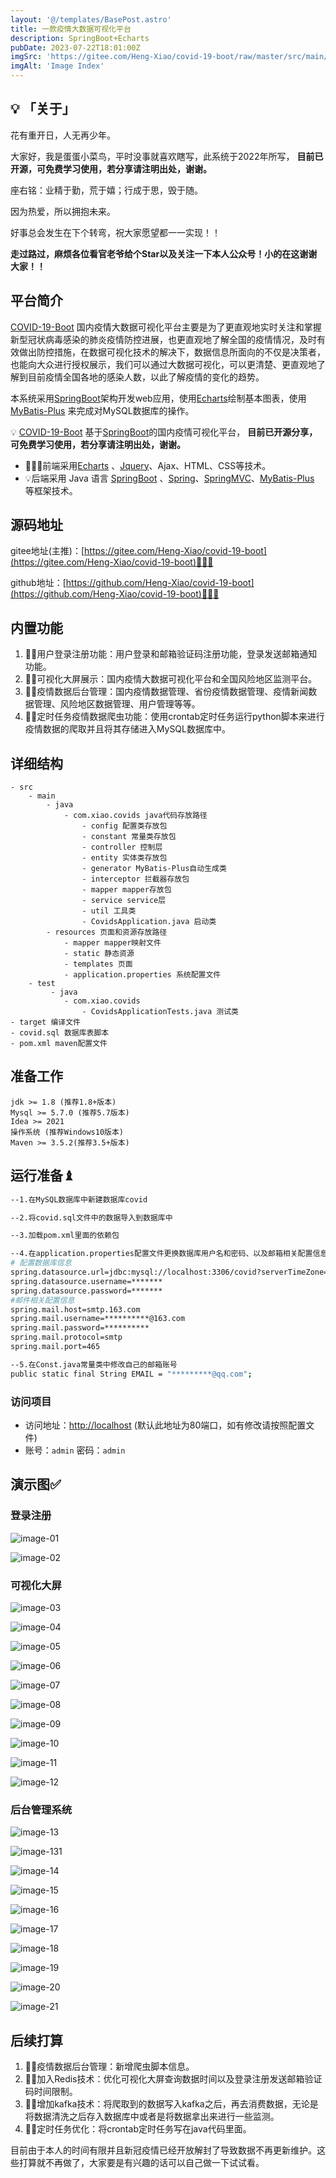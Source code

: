 ```yaml
---
layout: '@/templates/BasePost.astro'
title: 一款疫情大数据可视化平台
description: SpringBoot+Echarts
pubDate: 2023-07-22T18:01:00Z
imgSrc: 'https://gitee.com/Heng-Xiao/covid-19-boot/raw/master/src/main/resources/static/readmeimg/1.png'
imgAlt: 'Image Index'
---
```


<meta name="referrer" content="no-referrer" />


## 💡 **「关于」**

花有重开日，人无再少年。

大家好，我是蛋蛋小菜鸟，平时没事就喜欢瞎写，此系统于2022年所写， **目前已开源，可免费学习使用，若分享请注明出处，谢谢。**

座右铭：业精于勤，荒于嬉；行成于思，毁于随。

因为热爱，所以拥抱未来。

好事总会发生在下个转弯，祝大家愿望都一一实现！！

**走过路过，麻烦各位看官老爷给个Star以及关注一下本人公众号！小的在这谢谢大家！！**

## 平台简介

[COVID-19-Boot](https://gitee.com/Heng-Xiao/covid-19-boot) 国内疫情大数据可视化平台主要是为了更直观地实时关注和掌握新型冠状病毒感染的肺炎疫情防控进展，也更直观地了解全国的疫情情况，及时有效做出防控措施，在数据可视化技术的解决下，数据信息所面向的不仅是决策者，也能向大众进行授权展示，我们可以通过大数据可视化，可以更清楚、更直观地了解到目前疫情全国各地的感染人数，以此了解疫情的变化的趋势。

本系统采用[SpringBoot](https://spring.io/projects/spring-boot)架构开发web应用，使用[Echarts](https://echarts.apache.org/zh/index.html)绘制基本图表，使用[MyBatis-Plus](https://mybatis.org/mybatis-3/zh/getting-started.html) 来完成对MySQL数据库的操作。

💡 [COVID-19-Boot](https://gitee.com/Heng-Xiao/covid-19-boot) 基于[SpringBoot](https://spring.io/projects/spring-boot)的国内疫情可视化平台， **目前已开源分享，可免费学习使用，若分享请注明出处，谢谢。**



* 🧑‍🤝‍🧑前端采用[Echarts](https://echarts.apache.org/zh/index.html) 、[Jquery](https://jquery.com/)、Ajax、HTML、CSS等技术。
* 💡后端采用 Java 语言 [SpringBoot](https://spring.io/projects/spring-boot) 、[Spring](https://spring.io/projects/spring-framework)、[SpringMVC](https://docs.spring.io/spring-framework/docs/current/reference/html/web.html#mvc)、[MyBatis-Plus](https://mybatis.org/mybatis-3/zh/getting-started.html) 等框架技术。




## 源码地址

gitee地址(主推)：[https://gitee.com/Heng-Xiao/covid-19-boot](https://gitee.com/Heng-Xiao/covid-19-boot)👩‍👦‍👦

github地址：[https://github.com/Heng-Xiao/covid-19-boot](https://github.com/Heng-Xiao/covid-19-boot)👩‍👦‍👦



## 内置功能

1.  👨‍⚕️用户登录注册功能：用户登录和邮箱验证码注册功能，登录发送邮箱通知功能。
2.  👨‍🎓可视化大屏展示：国内疫情大数据可视化平台和全国风险地区监测平台。
3.  👨‍🎓疫情数据后台管理：国内疫情数据管理、省份疫情数据管理、疫情新闻数据管理、风险地区数据管理、用户管理等等。
4.  👨‍⚕️定时任务疫情数据爬虫功能：使用crontab定时任务运行python脚本来进行疫情数据的爬取并且将其存储进入MySQL数据库中。


## 详细结构

```
- src
    - main
        - java
            - com.xiao.covids java代码存放路径
                - config 配置类存放包
                - constant 常量类存放包
                - controller 控制层
                - entity 实体类存放包
                - generator MyBatis-Plus自动生成类
                - interceptor 拦截器存放包
                - mapper mapper存放包
                - service service层
                - util 工具类
                - CovidsApplication.java 启动类
        - resources 页面和资源存放路径
            - mapper mapper映射文件
            - static 静态资源
            - templates 页面
            - application.properties 系统配置文件
    - test
         - java
            - com.xiao.covids
                - CovidsApplicationTests.java 测试类
- target 编译文件
- covid.sql 数据库表脚本
- pom.xml maven配置文件
```



## 准备工作
~~~
jdk >= 1.8 (推荐1.8+版本)
Mysql >= 5.7.0 (推荐5.7版本)
Idea >= 2021
操作系统 (推荐Windows10版本)
Maven >= 3.5.2(推荐3.5+版本)
~~~

## 运行准备♝

```bash
--1.在MySQL数据库中新建数据库covid

--2.将covid.sql文件中的数据导入到数据库中

--3.加载pom.xml里面的依赖包

--4.在application.properties配置文件更换数据库用户名和密码、以及邮箱相关配置信息
# 配置数据库信息
spring.datasource.url=jdbc:mysql://localhost:3306/covid?serverTimeZone=Shanghai&?useUnicode=true&characterEncoding=utf8&useSSL=false
spring.datasource.username=*******
spring.datasource.password=*******
#邮件相关配置信息
spring.mail.host=smtp.163.com
spring.mail.username=**********@163.com
spring.mail.password=**********
spring.mail.protocol=smtp
spring.mail.port=465

--5.在Const.java常量类中修改自己的邮箱账号
public static final String EMAIL = "*********@qq.com";
```


### 访问项目

- 访问地址：[http://localhost](http://localhost) (默认此地址为80端口，如有修改请按照配置文件)
- 账号：`admin` 密码：`admin`



## 演示图✅

### 登录注册

![image-01](https://gitee.com/Heng-Xiao/covid-19-boot/raw/master/src/main/resources/static/readmeimg/1.png)

![image-02](https://gitee.com/Heng-Xiao/covid-19-boot/raw/master/src/main/resources/static/readmeimg/2.png)

### 可视化大屏

![image-03](https://gitee.com/Heng-Xiao/covid-19-boot/raw/master/src/main/resources/static/readmeimg/3.jpg)

![image-04](https://gitee.com/Heng-Xiao/covid-19-boot/raw/master/src/main/resources/static/readmeimg/4.jpg)

![image-05](https://gitee.com/Heng-Xiao/covid-19-boot/raw/master/src/main/resources/static/readmeimg/5.jpg)

![image-06](https://gitee.com/Heng-Xiao/covid-19-boot/raw/master/src/main/resources/static/readmeimg/6.jpg)

![image-07](https://gitee.com/Heng-Xiao/covid-19-boot/raw/master/src/main/resources/static/readmeimg/7.jpg)

![image-08](https://gitee.com/Heng-Xiao/covid-19-boot/raw/master/src/main/resources/static/readmeimg/8.jpg)

![image-09](https://gitee.com/Heng-Xiao/covid-19-boot/raw/master/src/main/resources/static/readmeimg/9.jpg)

![image-10](https://gitee.com/Heng-Xiao/covid-19-boot/raw/master/src/main/resources/static/readmeimg/10.jpg)

![image-11](https://gitee.com/Heng-Xiao/covid-19-boot/raw/master/src/main/resources/static/readmeimg/11.jpg)

![image-12](https://gitee.com/Heng-Xiao/covid-19-boot/raw/master/src/main/resources/static/readmeimg/12.jpg)

### 后台管理系统

![image-13](https://gitee.com/Heng-Xiao/covid-19-boot/raw/master/src/main/resources/static/readmeimg/13.jpg)

![image-131](https://gitee.com/Heng-Xiao/covid-19-boot/raw/master/src/main/resources/static/readmeimg/131.jpg)

![image-14](https://gitee.com/Heng-Xiao/covid-19-boot/raw/master/src/main/resources/static/readmeimg/14.jpg)

![image-15](https://gitee.com/Heng-Xiao/covid-19-boot/raw/master/src/main/resources/static/readmeimg/15.jpg)

![image-16](https://gitee.com/Heng-Xiao/covid-19-boot/raw/master/src/main/resources/static/readmeimg/16.jpg)

![image-17](https://gitee.com/Heng-Xiao/covid-19-boot/raw/master/src/main/resources/static/readmeimg/17.jpg)

![image-18](https://gitee.com/Heng-Xiao/covid-19-boot/raw/master/src/main/resources/static/readmeimg/18.jpg)

![image-19](https://gitee.com/Heng-Xiao/covid-19-boot/raw/master/src/main/resources/static/readmeimg/19.jpg)

![image-20](https://gitee.com/Heng-Xiao/covid-19-boot/raw/master/src/main/resources/static/readmeimg/20.jpg)

![image-21](https://gitee.com/Heng-Xiao/covid-19-boot/raw/master/src/main/resources/static/readmeimg/21.jpg)


## 后续打算

1.  👨‍⚕️疫情数据后台管理：新增爬虫脚本信息。
2.  👩‍⚕️加入Redis技术：优化可视化大屏查询数据时间以及登录注册发送邮箱验证码时间限制。
3.  👨‍🎓增加kafka技术：将爬取到的数据写入kafka之后，再去消费数据，无论是将数据清洗之后存入数据库中或者是将数据拿出来进行一些监测。
4.  👨‍🎓定时任务优化：将crontab定时任务写在java代码里面。

目前由于本人的时间有限并且新冠疫情已经开放解封了导致数据不再更新维护。这些打算就不再做了，大家要是有兴趣的话可以自己做一下试试看。
